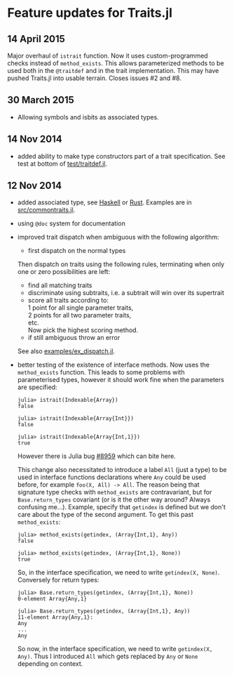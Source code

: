 Feature updates for Traits.jl
=============================

14 April 2015
-------------

Major overhaul of `istrait` function.  Now it uses custom-programmed
checks instead of `method_exists`.  This allows parameterized methods
to be used both in the `@traitdef` and in the trait implementation.
This may have pushed Traits.jl into usable terrain.  Closes issues #2
and #8.

30 March 2015
-------------

- Allowing symbols and isbits as associated types.

14 Nov 2014
-----------

- added ability to make type constructors part of a trait
  specification.  See test at bottom of
  [test/traitdef.jl](test/traitdef.jl).

12 Nov 2014
-----------

- added associated type, see
  [Haskell](https://www.haskell.org/haskellwiki/GHC/Type_families#An_associated_data_type_example)
  or [Rust](https://github.com/aturon/rfcs/blob/associated-items/active/0000-associated-items.md).
  Examples are in [src/commontraits.jl](src/commontraits.jl).
- using `@doc` system for documentation
- improved trait dispatch when ambiguous with the following algorithm:

     - first dispatch on the normal types
     
     Then dispatch on traits using the following rules, terminating
     when only one or zero possibilities are left:

     - find all matching traits
     - discriminate using subtraits, i.e. a subtrait will win over its supertrait
     - score all traits according to:  
       1 point for all single parameter traits,  
       2 points for all two parameter traits,  
       etc.  
       Now pick the highest scoring method.
     - if still ambiguous throw an error

  See also [examples/ex_dispatch.jl](examples/ex_dispatch.jl).
- better testing of the existence of interface methods.  Now uses the
  `method_exists` function.  This leads to some problems with
  parameterised types, however it should work fine when the parameters
  are specified:
  ```
  julia> istrait(Indexable{Array})
  false

  julia> istrait(Indexable{Array{Int}})
  false
  
  julia> istrait(Indexable{Array{Int,1}})
  true
  ```
  However there is Julia bug
  [#8959](https://github.com/JuliaLang/julia/issues/8959) which can
  bite here.

  This change also necessitated to introduce a label `All` (just a
  type) to be used in interface functions declarations where `Any`
  could be used before, for example `foo(X, All) -> All`.  The reason
  being that signature type checks with `method_exists` are
  contravariant, but for `Base.return_types` covariant (or is it the other
  way around? Always confusing me...).  Example, specify that
  `getindex` is defined but we don't care about the type of the second
  argument.  To get this past `method_exists`:
  ```
  julia> method_exists(getindex, (Array{Int,1}, Any))
  false
  
  julia> method_exists(getindex, (Array{Int,1}, None))
  true
  ```
  So, in the interface specification, we need to write `getindex(X,
  None)`.  Conversely for return types:
  ```
  julia> Base.return_types(getindex, (Array{Int,1}, None))
  0-element Array{Any,1}
  
  julia> Base.return_types(getindex, (Array{Int,1}, Any))
  11-element Array{Any,1}:
  Any
  ...
  Any
  ```
  So now, in the interface specification, we need to write
  `getindex(X, Any)`.  Thus I introduced `All` which gets replaced by
  `Any` or `None` depending on context.

